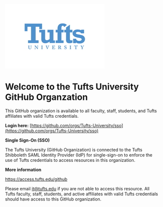 ![Tufts Logo](https://github.com/Tufts-University/.github/blob/main/Tufts_univ_blue_small.png)
# Welcome to the Tufts University GitHub Organzation 
This GitHub organization is available to all faculty, staff, students, and Tufts affiliates with valid Tufts credentials.

**Login here:** [https://github.com/orgs/Tufts-University/sso](https://github.com/orgs/Tufts-University/sso)


**Single Sign-On (SSO)**

The Tufts University (GitHub Organization) is connected to the Tufts Shibboleth SAML Identity Provider (IdP) for single-sign-on to enforce the use of Tufts credentials to access resources in this organization.  

**More information**

https://access.tufts.edu/github

Please email it@tufts.edu if you are not able to access this resource. All Tufts faculty, staff, students, and active affiliates with valid Tufts credentials should have access to this GitHub organization.
